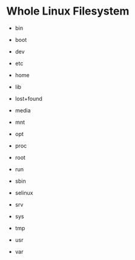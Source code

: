 # Whole Linux Filesystem

- bin

- boot

- dev

- etc

- home

- lib

- lost+found

- media

- mnt

- opt

- proc

- root

- run

- sbin

- selinux

- srv

- sys

- tmp

- usr

- var